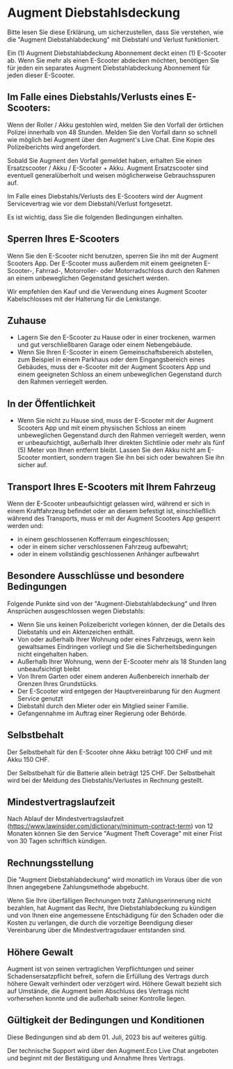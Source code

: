 # Augment Diebstahlsdeckung

Bitte lesen Sie diese Erklärung, um sicherzustellen, dass Sie verstehen, wie die "Augment Diebstahlabdeckung" mit Diebstahl und Verlust funktioniert.

Ein (1) Augment Diebstahlabdeckung Abonnement deckt einen (1) E-Scooter ab. Wenn Sie mehr als einen E-Scooter abdecken möchten, benötigen Sie für jeden ein separates Augment Diebstahlabdeckung Abonnement für jeden dieser E-Scooter.

## Im Falle eines Diebstahls/Verlusts eines E-Scooters:

Wenn der Roller / Akku gestohlen wird, melden Sie den Vorfall der örtlichen Polizei innerhalb von 48 Stunden. Melden Sie den Vorfall dann so schnell wie möglich bei Augment über den Augment's Live Chat. Eine Kopie des Polizeiberichts wird angefordert.

Sobald Sie Augment den Vorfall gemeldet haben, erhalten Sie einen Ersatzscooter / Akku / E-Scooter + Akku. Augment Ersatzscooter sind eventuell generalüberholt und weisen möglicherweise Gebrauchsspuren auf.

Im Falle eines Diebstahls/Verlusts des E-Scooters wird der Augment Servicevertrag wie vor dem Diebstahl/Verlust fortgesetzt.

Es ist wichtig, dass Sie die folgenden Bedingungen einhalten.

## Sperren Ihres E-Scooters

Wenn Sie den E-Scooter nicht benutzen, sperren Sie ihn mit der Augment Scooters App. Der E-Scooter muss außerdem mit einem geeigneten E-Scooter-, Fahrrad-, Motorroller- oder Motorradschloss durch den Rahmen an einem unbeweglichen Gegenstand gesichert werden.

Wir empfehlen den Kauf und die Verwendung eines Augment Scooter Kabelschlosses mit der Halterung für die Lenkstange.

## Zuhause

- Lagern Sie den E-Scooter zu Hause oder in einer trockenen, warmen und gut verschließbaren Garage oder einem Nebengebäude.
- Wenn Sie Ihren E-Scooter in einem Gemeinschaftsbereich abstellen, zum Beispiel in einem Parkhaus oder dem Eingangsbereich eines Gebäudes, muss der e-Scooter mit der Augment Scooters App und einem geeigneten Schloss an einem unbeweglichen Gegenstand durch den Rahmen verriegelt werden.

## In der Öffentlichkeit

- Wenn Sie nicht zu Hause sind, muss der E-Scooter mit der Augment Scooters App und mit einem physischen Schloss an einem unbeweglichen Gegenstand durch den Rahmen verriegelt werden, wenn er unbeaufsichtigt, außerhalb Ihrer direkten Sichtlinie oder mehr als fünf (5) Meter von Ihnen entfernt bleibt. Lassen Sie den Akku nicht am E-Scooter montiert, sondern tragen Sie ihn bei sich oder bewahren Sie ihn sicher auf.

## Transport Ihres E-Scooters mit Ihrem Fahrzeug

Wenn der E-Scooter unbeaufsichtigt gelassen wird, während er sich in einem Kraftfahrzeug befindet oder an diesem befestigt ist, einschließlich während des Transports, muss er mit der Augment Scooters App gesperrt werden und:

- in einem geschlossenen Kofferraum eingeschlossen;
- oder in einem sicher verschlossenen Fahrzeug aufbewahrt;
- oder in einem vollständig geschlossenen Anhänger aufbewahrt

## Besondere Ausschlüsse und besondere Bedingungen

Folgende Punkte sind von der "Augment-Diebstahlabdeckung" und Ihren Ansprüchen ausgeschlossen wegen Diebstahls:

- Wenn Sie uns keinen Polizeibericht vorlegen können, der die Details des Diebstahls und ein Aktenzeichen enthält.
- Von oder außerhalb Ihrer Wohnung oder eines Fahrzeugs, wenn kein gewaltsames Eindringen vorliegt und Sie die Sicherheitsbedingungen nicht eingehalten haben.
- Außerhalb Ihrer Wohnung, wenn der E-Scooter mehr als 18 Stunden lang unbeaufsichtigt bleibt
- Von Ihrem Garten oder einem anderen Außenbereich innerhalb der Grenzen Ihres Grundstücks.
- Der E-Scooter wird entgegen der Hauptvereinbarung für den Augment Service genutzt
- Diebstahl durch den Mieter oder ein Mitglied seiner Familie.
- Gefangennahme im Auftrag einer Regierung oder Behörde.

## Selbstbehalt

Der Selbstbehalt für den E-Scooter ohne Akku beträgt 100 CHF und mit Akku 150 CHF.

Der Selbstbehalt für die Batterie allein beträgt 125 CHF. Der Selbstbehalt wird bei der Meldung des Diebstahls/Verlustes in Rechnung gestellt.

## Mindestvertragslaufzeit

Nach Ablauf der Mindestvertragslaufzeit (https://www.lawinsider.com/dictionary/minimum-contract-term) von 12 Monaten können Sie den Service "Augment Theft Coverage" mit einer Frist von 30 Tagen schriftlich kündigen.

## Rechnungsstellung

Die "Augment Diebstahlabdeckung" wird monatlich im Voraus über die von Ihnen angegebene Zahlungsmethode abgebucht.

Wenn Sie Ihre überfälligen Rechnungen trotz Zahlungserinnerung nicht bezahlen, hat Augment das Recht, Ihre Diebstahlabdeckung zu kündigen und von Ihnen eine angemessene Entschädigung für den Schaden oder die Kosten zu verlangen, die durch die vorzeitige Beendigung dieser Vereinbarung über die Mindestvertragsdauer entstanden sind.

## Höhere Gewalt

Augment ist von seinen vertraglichen Verpflichtungen und seiner Schadensersatzpflicht befreit, sofern die Erfüllung des Vertrags durch höhere Gewalt verhindert oder verzögert wird. Höhere Gewalt bezieht sich auf Umstände, die Augment beim Abschluss des Vertrags nicht vorhersehen konnte und die außerhalb seiner Kontrolle liegen.

## Gültigkeit der Bedingungen und Konditionen

Diese Bedingungen sind ab dem 01. Juli, 2023 bis auf weiteres gültig.

Der technische Support wird über den Augment.Eco Live Chat angeboten und beginnt mit der Bestätigung und Annahme Ihres Vertrags.

